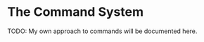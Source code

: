 # The Command System

TODO: My own approach to commands will be documented here.

[//]: # (command_system.md ends here)
